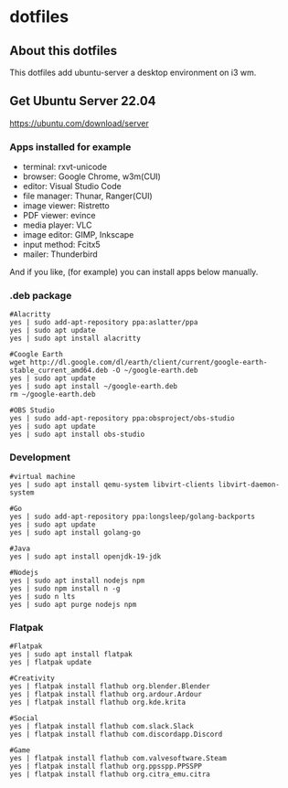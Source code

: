 # dotfiles
## About this dotfiles
This dotfiles add ubuntu-server a desktop environment on i3 wm.

## Get Ubuntu Server 22.04
https://ubuntu.com/download/server

### Apps installed for example
- terminal: rxvt-unicode
- browser: Google Chrome, w3m(CUI)
- editor: Visual Studio Code
- file manager: Thunar, Ranger(CUI)
- image viewer: Ristretto
- PDF viewer: evince
- media player: VLC
- image editor: GIMP, Inkscape 
- input method: Fcitx5
- mailer: Thunderbird

And if you like, (for example) you can install apps below manually.
### .deb package
```
#Alacritty
yes | sudo add-apt-repository ppa:aslatter/ppa
yes | sudo apt update
yes | sudo apt install alacritty

#Coogle Earth
wget http://dl.google.com/dl/earth/client/current/google-earth-stable_current_amd64.deb -O ~/google-earth.deb
yes | sudo apt update
yes | sudo apt install ~/google-earth.deb
rm ~/google-earth.deb

#OBS Studio
yes | sudo add-apt-repository ppa:obsproject/obs-studio
yes | sudo apt update
yes | sudo apt install obs-studio
```
### Development
```
#virtual machine
yes | sudo apt install qemu-system libvirt-clients libvirt-daemon-system

#Go
yes | sudo add-apt-repository ppa:longsleep/golang-backports
yes | sudo apt update
yes | sudo apt install golang-go

#Java
yes | sudo apt install openjdk-19-jdk

#Nodejs
yes | sudo apt install nodejs npm
yes | sudo npm install n -g
yes | sudo n lts
yes | sudo apt purge nodejs npm
```
### Flatpak
```
#Flatpak
yes | sudo apt install flatpak
yes | flatpak update

#Creativity
yes | flatpak install flathub org.blender.Blender
yes | flatpak install flathub org.ardour.Ardour
yes | flatpak install flathub org.kde.krita

#Social
yes | flatpak install flathub com.slack.Slack
yes | flatpak install flathub com.discordapp.Discord

#Game 
yes | flatpak install flathub com.valvesoftware.Steam
yes | flatpak install flathub org.ppsspp.PPSSPP
yes | flatpak install flathub org.citra_emu.citra
```